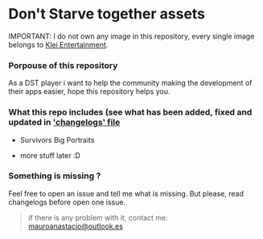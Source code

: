 # Don't Starve together assets

IMPORTANT: I do not own any image in this repository, every single image belongs to [Klei Entertainment](https://www.klei.com/).

### Porpouse of this repository

As a DST player i want to help the community making the development of their apps easier, hope this repository helps you.

### What this repo includes (see what has been added, fixed and updated in ['changelogs' file](CHANGELOGS.md)

- Survivors Big Portraits

- more stuff later :D

### Something is missing ?

Feel free to open an issue and tell me what is missing. But please, read changelogs before open one issue.

> if there is any problem with it, contact me: mauroanastacio@outlook.es
